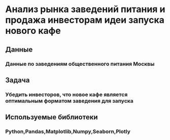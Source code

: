 # Анализ рынка заведений питания и продажа инвесторам идеи запуска нового кафе
## Данные
### Данные по заведениям общественного питания Москвы
## Задача
### Убедить инвесторов, что новое кафе является оптимальным форматом заведения для запуска
## Используемые библиотеки
### Python,Pandas,Matplotlib,Numpy,Seaborn,Plotly
